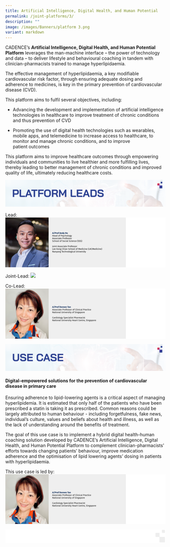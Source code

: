 ```yaml
---
title: Artificial Intelligence, Digital Health, and Human Potential
permalink: /joint-platforms/3/
description: ""
image: /images/Banners/platform 3.png
variant: markdown
---
```

CADENCE’s **Artificial Intelligence, Digital Health, and Human Potential Platform** leverages the man-machine interface – the power of technology and data – to deliver lifestyle and behavioural coaching in tandem with clinician-pharmacists trained to manage hyperlipidaemia. 

The effective management of hyperlipidaemia, a key modifiable cardiovascular risk factor, through ensuring adequate dosing and adherence to medicines, is key in the primary prevention of cardiovascular disease (CVD).

This platform aims to fulfil several objectives, including: 

*   Advancing the development and implementation of artificial intelligence technologies in healthcare to improve treatment of chronic conditions and thus prevention of CVD
    
*   Promoting the use of digital health technologies such as wearables, mobile apps, and telemedicine to increase access to healthcare, to monitor and manage chronic conditions, and to improve patient outcomes
    
This platform aims to improve healthcare outcomes through empowering individuals and communities to live healthier and more fulfilling lives, thereby leading to better management of chronic conditions and improved quality of life, ultimately reducing healthcare costs.

![](/images/Banners/platform%203%20-%20platform%20leads.png)

Lead:
![](/images/01_Leadership/02_Executive%20Committee/cadence%20-%2013.png)

Joint-Lead:
![](/images/01_Leadership/02_Executive%20Committee/cadence%20-%2014.png)

Co-Lead:
![](/images/01_Leadership/02_Executive%20Committee/cadence%20-%2008.png)

![](/images/Banners/platform%203%20-%20use%20case.png)
#### **Digital-empowered solutions for the prevention of cardiovascular disease in primary care**

Ensuring adherence to lipid-lowering agents is a critical aspect of managing hyperlipidemia. It is estimated that only half of the patients who have been prescribed a statin is taking it as prescribed. Common reasons could be largely attributed to human behaviour - including forgetfulness, fake news, individual’s culture, values and beliefs about health and illness, as well as the lack of understanding around the benefits of treatment. 

The goal of this use case is to implement a hybrid digital health-human coaching solution developed by CADENCE’s Artificial Intelligence, Digital Health, and Human Potential Platform to complement clinician-pharmacists' efforts towards changing patients’ behaviour, improve medication adherence and the optimisation of lipid lowering agents’ dosing in patients with hyperlipidaemia.

This use case is led by:
![](/images/01_Leadership/02_Executive%20Committee/cadence%20-%2008.png)

![](/images/Banners/page%20footer%203.png)